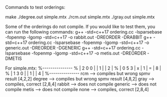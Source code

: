 Commands to test orderings:

make
./degree.out simple.mtx
./rcm.out simple.mtx
./gray.out simple.mtx

Some of the orderings do not compile. If you would like to test them, you can run the following commands:
g++ -std=c++17 ordering.cc -lsparsebase -fopenmp -lgomp -std=c++17 -o rabbit.out -DREORDER -DRABBIT
g++ -std=c++17 ordering.cc -lsparsebase -fopenmp -lgomp -std=c++17 -o generic.out -DREORDER -DGENERIC
g++ -std=c++17 ordering.cc -lsparsebase -fopenmp -lgomp -std=c++17 -o metis.out -DREORDER -DMETIS


For simple.mtx:
%---------------
% | 2 0 0 |   | 1 |    | 2 |
% | 0 5 3 | x | 1 | =  | 8 |
% | 1 3 0 |   | 1 |    | 4 |
%---------------
rcm     --> compiles but wrong spmv result [4,2,2]
degree  --> compiles but wrong spmv result [4,8,2]
gray    --> compiles, correct              [2,8,4]
rabbit  --> does not compile
generic --> does not compile
metis   --> does not compile
none    --> compiles, correct              [2,8,4]
